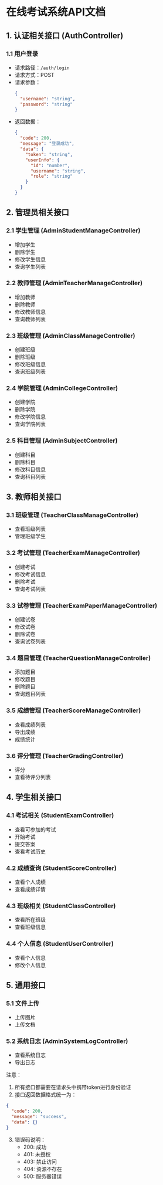 # 在线考试系统API文档

## 1. 认证相关接口 (AuthController)
### 1.1 用户登录
- 请求路径：`/auth/login`
- 请求方式：POST
- 请求参数：
  ```json
  {
    "username": "string",
    "password": "string"
  }
  ```
- 返回数据：
  ```json
  {
    "code": 200,
    "message": "登录成功",
    "data": {
      "token": "string",
      "userInfo": {
        "id": "number",
        "username": "string",
        "role": "string"
      }
    }
  }
  ```

## 2. 管理员相关接口
### 2.1 学生管理 (AdminStudentManageController)
- 增加学生
- 删除学生
- 修改学生信息
- 查询学生列表

### 2.2 教师管理 (AdminTeacherManageController)
- 增加教师
- 删除教师
- 修改教师信息
- 查询教师列表

### 2.3 班级管理 (AdminClassManageController)
- 创建班级
- 删除班级
- 修改班级信息
- 查询班级列表

### 2.4 学院管理 (AdminCollegeController)
- 创建学院
- 删除学院
- 修改学院信息
- 查询学院列表

### 2.5 科目管理 (AdminSubjectController)
- 创建科目
- 删除科目
- 修改科目信息
- 查询科目列表

## 3. 教师相关接口
### 3.1 班级管理 (TeacherClassManageController)
- 查看班级列表
- 管理班级学生

### 3.2 考试管理 (TeacherExamManageController)
- 创建考试
- 修改考试信息
- 删除考试
- 查询考试列表

### 3.3 试卷管理 (TeacherExamPaperManageController)
- 创建试卷
- 修改试卷
- 删除试卷
- 查询试卷列表

### 3.4 题目管理 (TeacherQuestionManageController)
- 添加题目
- 修改题目
- 删除题目
- 查询题目列表

### 3.5 成绩管理 (TeacherScoreManageController)
- 查看成绩列表
- 导出成绩
- 成绩统计

### 3.6 评分管理 (TeacherGradingController)
- 评分
- 查看待评分列表

## 4. 学生相关接口
### 4.1 考试相关 (StudentExamController)
- 查看可参加的考试
- 开始考试
- 提交答案
- 查看考试历史

### 4.2 成绩查询 (StudentScoreController)
- 查看个人成绩
- 查看成绩详情

### 4.3 班级相关 (StudentClassController)
- 查看所在班级
- 查看班级信息

### 4.4 个人信息 (StudentUserController)
- 查看个人信息
- 修改个人信息

## 5. 通用接口
### 5.1 文件上传
- 上传图片
- 上传文档

### 5.2 系统日志 (AdminSystemLogController)
- 查看系统日志
- 导出日志

注意：
1. 所有接口都需要在请求头中携带token进行身份验证
2. 接口返回数据格式统一为：
```json
{
  "code": 200,
  "message": "success",
  "data": {}
}
```
3. 错误码说明：
   - 200: 成功
   - 401: 未授权
   - 403: 禁止访问
   - 404: 资源不存在
   - 500: 服务器错误 
